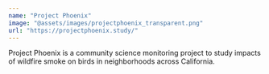 ```yaml
---
name: "Project Phoenix"
image: "@assets/images/projectphoenix_transparent.png"
url: "https://projectphoenix.study/"
---
```


Project Phoenix is a community science monitoring project to study impacts of wildfire smoke on birds in neighborhoods across California.
